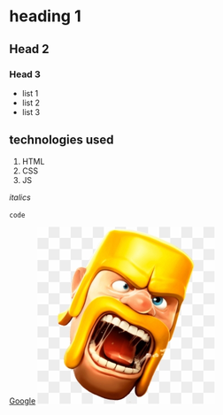 # heading 1
## Head 2
### Head 3
- list 1
- list 2
- list 3
## technologies used
1. HTML
2. CSS
3. JS   

*italics*

`code`

[Google](https://google.com)
![image](./511-5119285_clash-of-clans-logo-png-download-clash-of.png)
